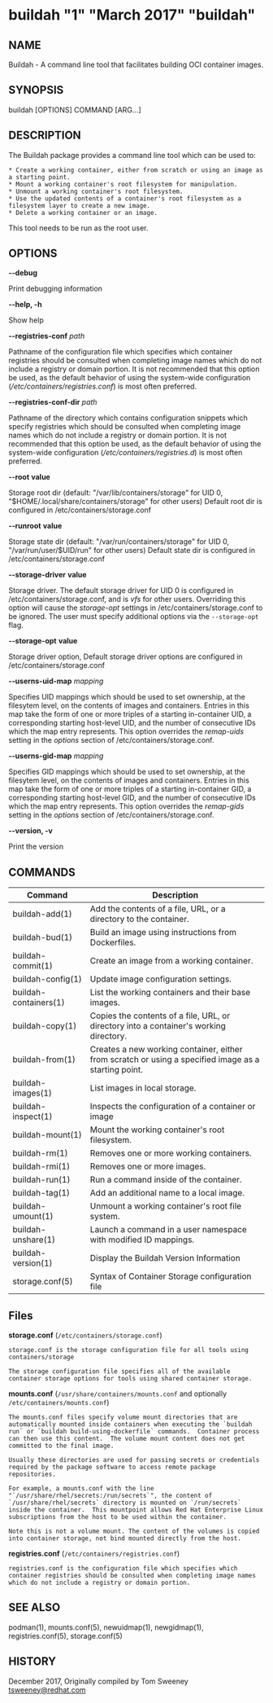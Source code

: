 # buildah "1" "March 2017" "buildah"

## NAME
Buildah - A command line tool that facilitates building OCI container images.

## SYNOPSIS
buildah [OPTIONS] COMMAND [ARG...]


## DESCRIPTION
The Buildah package provides a command line tool which can be used to:

    * Create a working container, either from scratch or using an image as a starting point.
    * Mount a working container's root filesystem for manipulation.
    * Unmount a working container's root filesystem.
    * Use the updated contents of a container's root filesystem as a filesystem layer to create a new image.
    * Delete a working container or an image.

This tool needs to be run as the root user.

## OPTIONS

**--debug**

Print debugging information

**--help, -h**

Show help

**--registries-conf** *path*

Pathname of the configuration file which specifies which container registries should be
consulted when completing image names which do not include a registry or domain
portion.  It is not recommended that this option be used, as the default
behavior of using the system-wide configuration
(*/etc/containers/registries.conf*) is most often preferred.

**--registries-conf-dir** *path*

Pathname of the directory which contains configuration snippets which specify
registries which should be consulted when completing image names which do not
include a registry or domain portion.  It is not recommended that this option
be used, as the default behavior of using the system-wide configuration
(*/etc/containers/registries.d*) is most often preferred.

**--root** **value**

Storage root dir (default: "/var/lib/containers/storage" for UID 0, "$HOME/.local/share/containers/storage" for other users)
Default root dir is configured in /etc/containers/storage.conf

**--runroot** **value**

Storage state dir (default: "/var/run/containers/storage" for UID 0, "/var/run/user/$UID/run" for other users)
Default state dir is configured in /etc/containers/storage.conf

**--storage-driver** **value**

Storage driver.  The default storage driver for UID 0 is configured in /etc/containers/storage.conf, and is *vfs* for other users.
Overriding this option will cause the *storage-opt* settings in /etc/containers/storage.conf to be ignored.  The user must
specify additional options via the `--storage-opt` flag.

**--storage-opt** **value**

Storage driver option, Default storage driver options are configured in /etc/containers/storage.conf

**--userns-uid-map** *mapping*

Specifies UID mappings which should be used to set ownership, at the
filesytem level, on the contents of images and containers.
Entries in this map take the form of one or more triples of a starting
in-container UID, a corresponding starting host-level UID, and the number of
consecutive IDs which the map entry represents.
This option overrides the *remap-uids* setting in the *options* section of
/etc/containers/storage.conf.

**--userns-gid-map** *mapping*

Specifies GID mappings which should be used to set ownership, at the
filesytem level, on the contents of images and containers.
Entries in this map take the form of one or more triples of a starting
in-container GID, a corresponding starting host-level GID, and the number of
consecutive IDs which the map entry represents.
This option overrides the *remap-gids* setting in the *options* section of
/etc/containers/storage.conf.

**--version, -v**

Print the version

## COMMANDS

| Command               | Description                                                                                          |
| --------------------- | ---------------------------------------------------                                                  |
| buildah-add(1)        | Add the contents of a file, URL, or a directory to the container.                                    |
| buildah-bud(1)        | Build an image using instructions from Dockerfiles.                                                  |
| buildah-commit(1)     | Create an image from a working container.                                                            |
| buildah-config(1)     | Update image configuration settings.                                                                 |
| buildah-containers(1) | List the working containers and their base images.                                                   |
| buildah-copy(1)       | Copies the contents of a file, URL, or directory into a container's working directory.               |
| buildah-from(1)       | Creates a new working container, either from scratch or using a specified image as a starting point. |
| buildah-images(1)     | List images in local storage.                                                                        |
| buildah-inspect(1)    | Inspects the configuration of a container or image                                                   |
| buildah-mount(1)      | Mount the working container's root filesystem.                                                       |
| buildah-rm(1)         | Removes one or more working containers.                                                              |
| buildah-rmi(1)        | Removes one or more images.                                                                          |
| buildah-run(1)        | Run a command inside of the container.                                                               |
| buildah-tag(1)        | Add an additional name to a local image.                                                             |
| buildah-umount(1)     | Unmount a working container's root file system.                                                      |
| buildah-unshare(1)    | Launch a command in a user namespace with modified ID mappings.                                      |
| buildah-version(1)    | Display the Buildah Version Information                                                              |
| storage.conf(5)       | Syntax of Container Storage configuration file                                                       |


## Files

**storage.conf** (`/etc/containers/storage.conf`)

	storage.conf is the storage configuration file for all tools using containers/storage

	The storage configuration file specifies all of the available container storage options for tools using shared container storage.

**mounts.conf** (`/usr/share/containers/mounts.conf` and optionally `/etc/containers/mounts.conf`)

    The mounts.conf files specify volume mount directories that are automatically mounted inside containers when executing the `buildah run` or `buildah build-using-dockerfile` commands.  Container process can then use this content.  The volume mount content does not get committed to the final image.

    Usually these directories are used for passing secrets or credentials required by the package software to access remote package repositories.

    For example, a mounts.conf with the line "`/usr/share/rhel/secrets:/run/secrets`", the content of `/usr/share/rhel/secrets` directory is mounted on `/run/secrets` inside the container.  This mountpoint allows Red Hat Enterprise Linux subscriptions from the host to be used within the container.

    Note this is not a volume mount. The content of the volumes is copied into container storage, not bind mounted directly from the host.

**registries.conf** (`/etc/containers/registries.conf`)

	registries.conf is the configuration file which specifies which container registries should be consulted when completing image names which do not include a registry or domain portion.

## SEE ALSO
podman(1), mounts.conf(5), newuidmap(1), newgidmap(1), registries.conf(5), storage.conf(5)

## HISTORY
December 2017, Originally compiled by Tom Sweeney <tsweeney@redhat.com>
